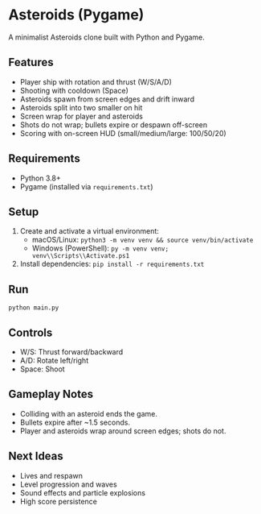 Asteroids (Pygame)
===================

A minimalist Asteroids clone built with Python and Pygame.

Features
--------
- Player ship with rotation and thrust (W/S/A/D)
- Shooting with cooldown (Space)
- Asteroids spawn from screen edges and drift inward
- Asteroids split into two smaller on hit
- Screen wrap for player and asteroids
- Shots do not wrap; bullets expire or despawn off-screen
- Scoring with on-screen HUD (small/medium/large: 100/50/20)

Requirements
------------
- Python 3.8+
- Pygame (installed via `requirements.txt`)

Setup
-----
1. Create and activate a virtual environment:
   - macOS/Linux: `python3 -m venv venv && source venv/bin/activate`
   - Windows (PowerShell): `py -m venv venv; venv\\Scripts\\Activate.ps1`
2. Install dependencies: `pip install -r requirements.txt`

Run
---
`python main.py`

Controls
--------
- W/S: Thrust forward/backward
- A/D: Rotate left/right
- Space: Shoot

Gameplay Notes
--------------
- Colliding with an asteroid ends the game.
- Bullets expire after ~1.5 seconds.
- Player and asteroids wrap around screen edges; shots do not.

Next Ideas
----------
- Lives and respawn
- Level progression and waves
- Sound effects and particle explosions
- High score persistence
